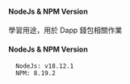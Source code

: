 #### NodeJs & NPM Version

學習用途，用於 Dapp 錢包相關作業

#### NodeJs & NPM Version

```https://nodejs.org/en/download
  NodeJs: v18.12.1
  NPM: 8.19.2
```
